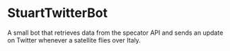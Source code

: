 # StuartTwitterBot
A small bot that retrieves data from the specator API and sends an update on Twitter whenever a satellite flies over Italy.
